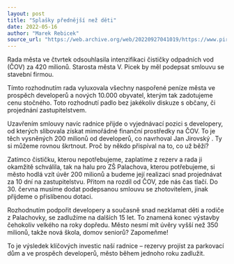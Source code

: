 ```yaml
---
layout: post
title: "Splašky přednější než děti"
date: 2022-05-16
author: "Marek Rebicek"
source_url: "https://web.archive.org/web/20220927041019/https://www.piratibrandys.cz/clanek/2022-05-16-splasky-prednejsi-nez-deti"
---
```

Rada města ve čtvrtek odsouhlasila intenzifikaci čističky odpadních vod (ČOV) za 420 milionů. Starosta města V. Picek by měl podepsat smlouvu se stavební firmou.

Tímto rozhodnutím rada vyluxovala všechny naspořené peníze města ve prospěch developerů a nových 10.000 obyvatel, kterým tak zadotujeme cenu stočného. Toto rozhodnutí padlo bez jakékoliv diskuze s občany, či projednání zastupitelstvem.

Uzavřením smlouvy navíc radnice přijde o vyjednávací pozici s developery, od kterých slibovala získat mimořádné finanční prostředky na ČOV. To je těch vysněných 200 milionů od developerů, co navrhoval Jan Jirovský . Ty si můžeme rovnou škrtnout. Proč by někdo přispíval na to, co už běží?

Zatímco čističku, kterou nepotřebujeme, zaplatíme z rezerv a rada ji okamžitě schválila, tak na halu pro ZŠ Palachova, kterou potřebujeme, si město hodlá vzít úvěr 200 milionů a budeme její realizaci snad projednávat za 10 dní na zastupitelstvu. Přitom na rozdíl od ČOV, zde nás čas tlačí. Do 30. června musíme dodat podepsanou smlouvu se zhotovitelem, jinak přijdeme o přislíbenou dotaci.

Rozhodnutím podpořit developery a současně snad nezklamat děti a rodiče z Palachovky, se zadlužíme na dalších 15 let. To znamená konec výstavby čehokoliv velkého na roky dopředu. Město nesmí mít úvěry vyšší než 350 milionů, takže nová škola, domov seniorů? Zapomeňme!

To je výsledek klíčových investic naší radnice – rezervy projíst za parkovací dům a ve prospěch developerů, město během jednoho roku zadlužit.


